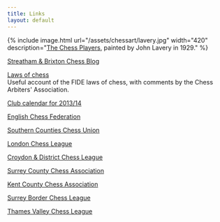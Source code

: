 ```yaml
---
title: Links
layout: default
---
```


{% include image.html url="/assets/chessart/lavery.jpg" width="420" description="[The Chess Players](http://streathambrixtonchess.blogspot.com/2008/10/chess-in-art-xx.html), painted by John Lavery in 1929." %}

[Streatham & Brixton Chess Blog](http://streathambrixtonchess.blogspot.com/)

[Laws of chess](http://www.zen116966.zen.co.uk/Chess/Laws%20and%20Comments%202009.pdf) <br/>
Useful account of the FIDE laws of chess, with comments by the Chess Arbiters' Association.

[Club calendar for 2013/14](https://dl.dropboxusercontent.com/u/16119737/Calendar1314.pdf)

[English Chess Federation](http://www.englishchess.org.uk/)

[Southern Counties Chess Union](http://www.sccu.ndo.co.uk/)

[London Chess League](http://www.londonchess.com//)

[Croydon & District Chess League](http://www.croydonchessleague.org.uk/)

[Surrey County Chess Association](http://www.scca.co.uk/)

[Kent County Chess Association](http://www.kentchessca.plus.com/)

[Surrey Border Chess League](http://www.borderleague.org.uk/main.php)

[Thames Valley Chess League](http://www.thamesvalleychess.org/)